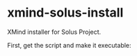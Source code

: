 # xmind-solus-install

XMind installer for Solus Project.

First, get the script and make it executable:
